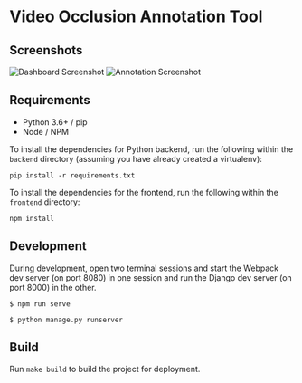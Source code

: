 # Video Occlusion Annotation Tool

## Screenshots
![Dashboard Screenshot](https://i.imgur.com/EYmsuiT.png)
![Annotation Screenshot](https://i.imgur.com/jGsXff1.png)

## Requirements
- Python 3.6+ / pip
- Node / NPM

To install the dependencies for Python backend, run the following within the ```backend``` directory (assuming you have already created a virtualenv):
```
pip install -r requirements.txt
```

To install the dependencies for the frontend, run the following within the ```frontend``` directory:
```
npm install
```

## Development
During development, open two terminal sessions and start the Webpack dev server (on port 8080) in one session and run the Django dev server (on port 8000) in the other.

```
$ npm run serve
```
```
$ python manage.py runserver
```

## Build
Run ```make build``` to build the project for deployment.
